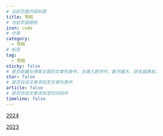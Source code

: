 ```yaml
---
# 当前页面内容标题
title: 导航
# 当前页面图标
icon: code
# 分类
category:
  - 导航
# 标签
tag:
  - 导航
sticky: false
# 是否收藏在博客主题的文章列表中，当填入数字时，数字越大，排名越靠前。
star: false
# 是否将该文章添加至文章列表中
article: false
# 是否将该文章添加至时间线中
timeline: false
---
```



[2024](./2024/README.md)

[2023](./2023/README.md)
